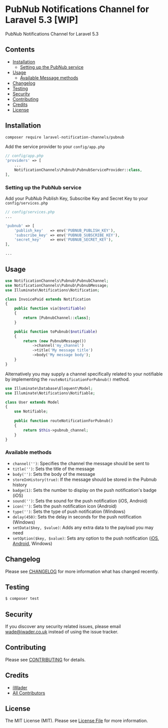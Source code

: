 # PubNub Notifications Channel for Laravel 5.3 [WIP]

PubNub Notifications Channel for Laravel 5.3

## Contents

- [Installation](#installation)
	- [Setting up the PubNub service](#setting-up-the-PubNub-service)
- [Usage](#usage)
	- [Available Message methods](#available-message-methods)
- [Changelog](#changelog)
- [Testing](#testing)
- [Security](#security)
- [Contributing](#contributing)
- [Credits](#credits)
- [License](#license)


## Installation

```bash
composer require laravel-notification-channels/pubnub
```

Add the service provider to your `config/app.php`

```php
// config/app.php
'providers' => [
    ...
    NotificationChannels\Pubnub\PubnubServiceProvider::class,
],
```

### Setting up the PubNub service

Add your PubNub Publish Key, Subscribe Key and Secret Key to your `config/services.php`

```php
// config/services.php
...

'pubnub' => [
    'publish_key'   => env('PUBNUB_PUBLISH_KEY'),
    'subscribe_key' => env('PUBNUB_SUBSCRIBE_KEY'),
    'secret_key'    => env('PUBNUB_SECRET_KEY'),
],

... 
```

## Usage

```php
use NotificationChannels\Pubnub\PubnubChannel;
use NotificationChannels\Pubnub\PubnubMessage;
use Illuminate\Notifications\Notification;

class InvoicePaid extends Notification
{
    public function via($notifiable)
    {
        return [PubnubChannel::class];
    }

    public function toPubnub($notifiable)
    {
        return (new PubnubMessage())
            ->channel('my_channel')
            ->title('My message title')
            ->body('My message body');
    }
}
```

Alternatively you may supply a channel specifically related to your notifiable by implementing the `routeNotificationForPubnub()` method.

```php
use Illuminate\Database\Eloquent\Model;
use Illuminate\Notifications\Notifiable;

class User extends Model
{
    use Notifiable;
    
    public function routeNotificationForPubnub()
    {
        return $this->pubnub_channel;
    }
}
```

### Available methods

 - `channel('')`: Specifies the channel the message should be sent to
 - `title('')`: Sets the title of the message
 - `body('')`: Sets the body of the message
 - `storeInHistory(true)`: If the message should be stored in the Pubnub history
 - `badge(1)`: Sets the number to display on the push notification's badge (iOS)
 - `sound('')`: Sets the sound for the push notification (iOS, Android)
 - `icon('')`: Sets the push notification icon (Android)
 - `type('')`: Sets the type of push notification (Windows)
 - `delay(450)`: Sets the delay in seconds for the push notification (Windows)
 - `setData($key, $value)`: Adds any extra data to the payload you may need
 - `setOption($key, $value)`: Sets any option to the push notification ([iOS][reference-ios], [Android][reference-android], Windows) 

## Changelog

Please see [CHANGELOG](CHANGELOG.md) for more information what has changed recently.

## Testing

``` bash
$ composer test
```

## Security

If you discover any security related issues, please email wade@iwader.co.uk instead of using the issue tracker.

## Contributing

Please see [CONTRIBUTING](CONTRIBUTING.md) for details.

## Credits

- [iWader](https://github.com/iWader)
- [All Contributors](../../contributors)

## License

The MIT License (MIT). Please see [License File](LICENSE.md) for more information.

[reference-ios]: https://developer.apple.com/library/ios/documentation/NetworkingInternet/Conceptual/RemoteNotificationsPG/Chapters/TheNotificationPayload.html#//apple_ref/doc/uid/TP40008194-CH107-SW1
[reference-android]: https://developers.google.com/cloud-messaging/http-server-ref#notification-payload-support